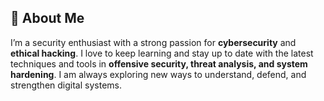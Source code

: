 ## 👋 About Me  
I’m a security enthusiast with a strong passion for **cybersecurity** and **ethical hacking**. I love to keep learning and stay up to date with the latest techniques and tools in **offensive security, threat analysis, and system hardening**. I am always exploring new ways to understand, defend, and strengthen digital systems.  

